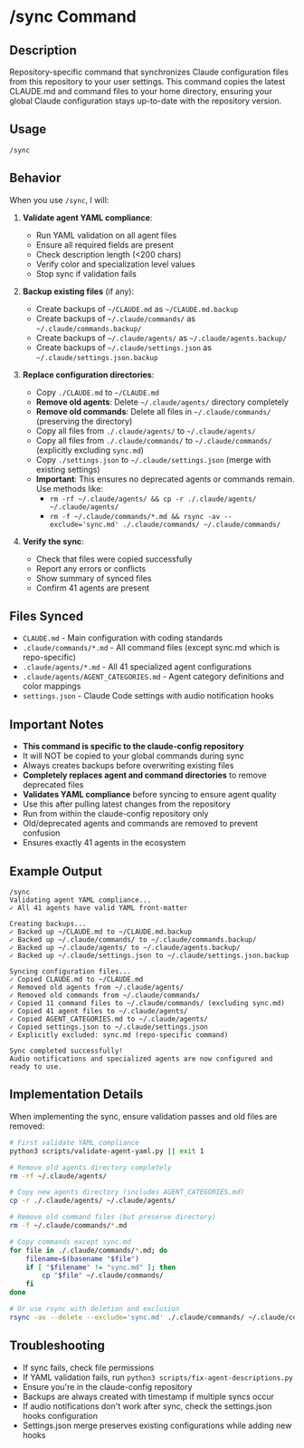 # /sync Command

## Description
Repository-specific command that synchronizes Claude configuration files from this repository to your user settings. This command copies the latest CLAUDE.md and command files to your home directory, ensuring your global Claude configuration stays up-to-date with the repository version.

## Usage
```
/sync
```

## Behavior
When you use `/sync`, I will:

1. **Validate agent YAML compliance**:
   - Run YAML validation on all agent files
   - Ensure all required fields are present
   - Check description length (<200 chars)
   - Verify color and specialization level values
   - Stop sync if validation fails

2. **Backup existing files** (if any):
   - Create backups of `~/CLAUDE.md` as `~/CLAUDE.md.backup`
   - Create backups of `~/.claude/commands/` as `~/.claude/commands.backup/`
   - Create backups of `~/.claude/agents/` as `~/.claude/agents.backup/`
   - Create backups of `~/.claude/settings.json` as `~/.claude/settings.json.backup`

3. **Replace configuration directories**:
   - Copy `./CLAUDE.md` to `~/CLAUDE.md`
   - **Remove old agents**: Delete `~/.claude/agents/` directory completely
   - **Remove old commands**: Delete all files in `~/.claude/commands/` (preserving the directory)
   - Copy all files from `./.claude/agents/` to `~/.claude/agents/`
   - Copy all files from `./.claude/commands/` to `~/.claude/commands/` (explicitly excluding `sync.md`)
   - Copy `./settings.json` to `~/.claude/settings.json` (merge with existing settings)
   - **Important**: This ensures no deprecated agents or commands remain. Use methods like:
     - `rm -rf ~/.claude/agents/ && cp -r ./.claude/agents/ ~/.claude/agents/`
     - `rm -f ~/.claude/commands/*.md && rsync -av --exclude='sync.md' ./.claude/commands/ ~/.claude/commands/`

4. **Verify the sync**:
   - Check that files were copied successfully
   - Report any errors or conflicts
   - Show summary of synced files
   - Confirm 41 agents are present

## Files Synced
- `CLAUDE.md` - Main configuration with coding standards
- `.claude/commands/*.md` - All command files (except sync.md which is repo-specific)
- `.claude/agents/*.md` - All 41 specialized agent configurations
- `.claude/agents/AGENT_CATEGORIES.md` - Agent category definitions and color mappings
- `settings.json` - Claude Code settings with audio notification hooks

## Important Notes
- **This command is specific to the claude-config repository**
- It will NOT be copied to your global commands during sync
- Always creates backups before overwriting existing files
- **Completely replaces agent and command directories** to remove deprecated files
- **Validates YAML compliance** before syncing to ensure agent quality
- Use this after pulling latest changes from the repository
- Run from within the claude-config repository only
- Old/deprecated agents and commands are removed to prevent confusion
- Ensures exactly 41 agents in the ecosystem

## Example Output
```
/sync
Validating agent YAML compliance...
✓ All 41 agents have valid YAML front-matter

Creating backups...
✓ Backed up ~/CLAUDE.md to ~/CLAUDE.md.backup
✓ Backed up ~/.claude/commands/ to ~/.claude/commands.backup/
✓ Backed up ~/.claude/agents/ to ~/.claude/agents.backup/
✓ Backed up ~/.claude/settings.json to ~/.claude/settings.json.backup

Syncing configuration files...
✓ Copied CLAUDE.md to ~/CLAUDE.md
✓ Removed old agents from ~/.claude/agents/
✓ Removed old commands from ~/.claude/commands/
✓ Copied 11 command files to ~/.claude/commands/ (excluding sync.md)
✓ Copied 41 agent files to ~/.claude/agents/
✓ Copied AGENT_CATEGORIES.md to ~/.claude/agents/
✓ Copied settings.json to ~/.claude/settings.json
✓ Explicitly excluded: sync.md (repo-specific command)

Sync completed successfully!
Audio notifications and specialized agents are now configured and ready to use.
```

## Implementation Details
When implementing the sync, ensure validation passes and old files are removed:
```bash
# First validate YAML compliance
python3 scripts/validate-agent-yaml.py || exit 1

# Remove old agents directory completely
rm -rf ~/.claude/agents/

# Copy new agents directory (includes AGENT_CATEGORIES.md)
cp -r ./.claude/agents/ ~/.claude/agents/

# Remove old command files (but preserve directory)
rm -f ~/.claude/commands/*.md

# Copy commands except sync.md
for file in ./.claude/commands/*.md; do
    filename=$(basename "$file")
    if [ "$filename" != "sync.md" ]; then
        cp "$file" ~/.claude/commands/
    fi
done

# Or use rsync with deletion and exclusion
rsync -av --delete --exclude='sync.md' ./.claude/commands/ ~/.claude/commands/
```

## Troubleshooting
- If sync fails, check file permissions
- If YAML validation fails, run `python3 scripts/fix-agent-descriptions.py`
- Ensure you're in the claude-config repository
- Backups are always created with timestamp if multiple syncs occur
- If audio notifications don't work after sync, check the settings.json hooks configuration
- Settings.json merge preserves existing configurations while adding new hooks
